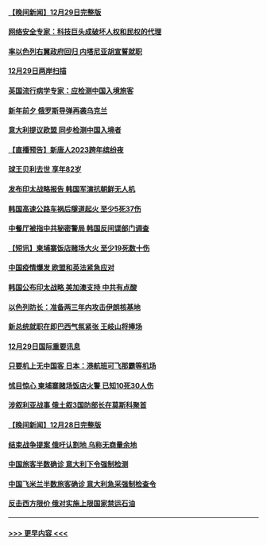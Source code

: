 #### [【晚间新闻】12月29日完整版](../pages/prog202/a103610315.md?t=12301243) 
#### [网络安全专家：科技巨头成破坏人权和民权的代理](../pages/prog202/a103610338.md?t=12301243) 
#### [率以色列右翼政府回归 内塔尼亚胡宣誓就职](../pages/prog202/a103610225.md?t=12301243) 
#### [12月29日两岸扫描](../pages/prog202/a103610230.md?t=12301243) 
#### [英国流行病学专家：应检测中国入境旅客](../pages/prog202/a103610221.md?t=12301243) 
#### [新年前夕 俄罗斯导弹再袭乌克兰](../pages/prog202/a103610227.md?t=12301243) 
#### [意大利提议欧盟 同步检测中国入境者](../pages/prog202/a103610219.md?t=12301243) 
#### [【直播预告】新唐人2023跨年缤纷夜](../pages/prog202/a103610207.md?t=12301243) 
#### [球王贝利去世 享年82岁](../pages/prog202/a103610084.md?t=12301243) 
#### [发布印太战略报告 韩国军演抗朝鲜无人机](../pages/prog202/a103609992.md?t=12301243) 
#### [韩国高速公路车祸后隧道起火 至少5死37伤](../pages/prog202/a103609987.md?t=12301243) 
#### [中餐厅被指中共秘密警局 韩国反间谍部门调查](../pages/prog202/a103609994.md?t=12301243) 
#### [【短讯】柬埔寨饭店赌场大火 至少19死数十伤](../pages/prog202/a103609998.md?t=12301243) 
#### [中国疫情爆发 欧盟和英法紧急应对](../pages/prog202/a103609903.md?t=12301243) 
#### [韩国公布印太战略 美加澳支持 中共有点酸](../pages/prog202/a103609686.md?t=12301243) 
#### [以色列防长：准备两三年内攻击伊朗核基地](../pages/prog202/a103609691.md?t=12301243) 
#### [新总统就职在即巴西气氛紧张 王岐山将捧场](../pages/prog202/a103609678.md?t=12301243) 
#### [12月29日国际重要讯息](../pages/prog202/a103609701.md?t=12301243) 
#### [只要机上无中国客 日本：港航班可飞那霸等机场](../pages/prog202/a103609603.md?t=12301243) 
#### [怵目惊心 柬埔寨赌场饭店火警 已知10死30人伤](../pages/prog202/a103609529.md?t=12301243) 
#### [涉叙利亚战事 俄土叙3国防部长在莫斯科聚首](../pages/prog202/a103609513.md?t=12301243) 
#### [【晚间新闻】12月28日完整版](../pages/prog202/a103609355.md?t=12301243) 
#### [结束战争提案 俄吁认割地 乌称无商量余地](../pages/prog202/a103609485.md?t=12301243) 
#### [中国旅客半数确诊 意大利下令强制检测](../pages/prog202/a103609451.md?t=12301243) 
#### [中国飞米兰半数旅客确诊 意大利急采强制检查令](../pages/prog202/a103609390.md?t=12301243) 
#### [反击西方限价 俄对实施上限国家禁运石油](../pages/prog202/a103609259.md?t=12301243) 

----
#### [ >>> 更早内容 <<< ](../indexes/prog202-earlier.md)
